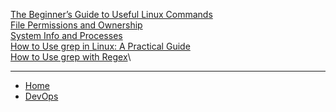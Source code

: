 
[The Beginner’s Guide to Useful Linux Commands](./common/1_The_Beginners_Guide_to_Useful_Linux_Commands.md)\
[File Permissions and Ownership](./common/2_File_Permissions_and_Ownership.md)\
[System Info and Processes](./common/3_System_Info_and_Processes.md)\
[How to Use grep in Linux: A Practical Guide](./common/4_How_to_Use_grep_in_Linux_A_Practical_Guide.md)\
[How to Use grep with Regex](./common/5_How_to_Use_grep_with_Regex.md)\

---

- [Home](./../../README.md)
- [DevOps](./../tutorials.md)